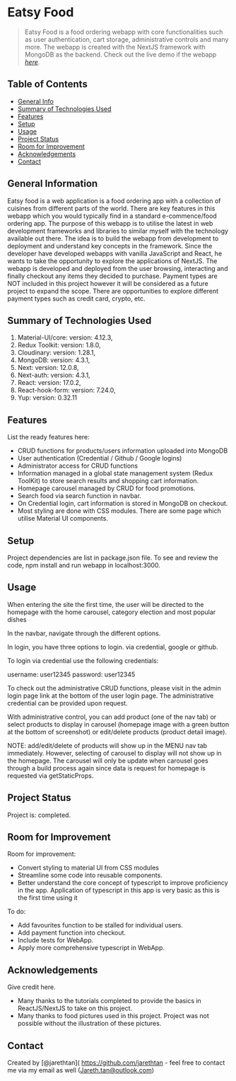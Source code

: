 # Eatsy Food

> Eatsy Food is a food ordering webapp with core functionalities such as user authentication, cart storage, administrative controls and many more. The webapp is created with the NextJS framework with MongoDB as the backend.
> Check out the live demo if the webapp [_here_](https://eatsy-app-next-js-jarethtan.vercel.app/).

## Table of Contents

- [General Info](#general-information)
- [Summary of Technologies Used](#summary-of-technologies-used)
- [Features](#features)
- [Setup](#setup)
- [Usage](#usage)
- [Project Status](#project-status)
- [Room for Improvement](#room-for-improvement)
- [Acknowledgements](#acknowledgements)
- [Contact](#contact)
<!-- * [License](#license) -->

## General Information

Eatsy food is a web application is a food ordering app with a collection of cuisines from different parts of the world. There are key features in this webapp which you would typically find in a standard e-commence/food ordering app.
The purpose of this webapp is to utilise the latest in web development frameworks and libraries to similar myself with the technology available out there. The idea is to build the webapp from development to deployment and understand key concepts in the framework.
Since the developer have developed webapps with vanilla JavaScript and React, he wants to take the opportunity to explore the applications of NextJS.
The webapp is developed and deployed from the user browsing, interacting and finally checkout any items they decided to purchase. Payment types are NOT included in this project however it will be considered as a future project to expand the scope. There are opportunities to explore different payment types such as credit card, crypto, etc.

## Summary of Technologies Used

1. Material-UI/core: version: 4.12.3,
2. Redux Toolkit: version: 1.8.0,
3. Cloudinary: version: 1.28.1,
4. MongoDB: version: 4.3.1,
5. Next: version: 12.0.8,
6. Next-auth: version: 4.3.1,
7. React: version: 17.0.2,
8. React-hook-form: version: 7.24.0,
9. Yup: version: 0.32.11

## Features

List the ready features here:

- CRUD functions for products/users information uploaded into MongoDB
- User authentication (Credential / Github / Google logins)
- Administrator access for CRUD functions
- Information managed in a global state management system (Redux ToolKit) to store search results and shopping cart information.
- Homepage carousel managed by CRUD for food promotions.
- Search food via search function in navbar.
- On Credential login, cart information is stored in MongoDB on checkout.
- Most styling are done with CSS modules. There are some page which utilise Material UI components.

## Setup

Project dependencies are list in package.json file. To see and review the code, npm install and run webapp in localhost:3000.

## Usage

When entering the site the first time, the user will be directed to the homepage with the home carousel, category election and most popular dishes

In the navbar, navigate through the different options.

In login, you have three options to login. via credential, google or github.

To login via credential use the following credentials:

username: user12345
password: user12345

To check out the administrative CRUD functions, please visit in the admin login page link at the bottom of the user login page. The administrative credential can be provided upon request.

With administrative control, you can add product (one of the nav tab) or select products to display in carousel (homepage image with a green button at the bottom of screenshot) or edit/delete products (product detail image).

NOTE: add/edit/delete of products will show up in the MENU nav tab immediately. However, selecting of carousel to display will not show up in the homepage. The carousel will only be update when carousel goes through a build process again since data is request for homepage is requested via getStaticProps.

## Project Status

Project is: completed.

## Room for Improvement

Room for improvement:

- Convert styling to material UI from CSS modules
- Streamline some code into reusable components.
- Better understand the core concept of typescript to improve proficiency in the app. Application of typescript in this app is very basic as this is the first time using it

To do:

- Add favourites function to be stalled for individual users.
- Add payment function into checkout.
- Include tests for WebApp.
- Apply more comprehensive typescript in WebApp.

## Acknowledgements

Give credit here.

- Many thanks to the tutorials completed to provide the basics in ReactJS/NextJS to take on this project.
- Many thanks to food pictures used in this project. Project was not possible without the illustration of these pictures.

## Contact

Created by [@jarethtan]( https://github.com/jarethtan - feel free to contact me via my email as well (Jareth.tan@outlook.com)
